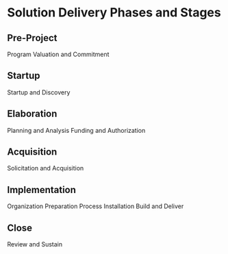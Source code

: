 # Solution Delivery Phases and Stages
## Pre-Project
Program Valuation and Commitment
## Startup
Startup and Discovery
## Elaboration
Planning and Analysis
Funding and Authorization
## Acquisition
Solicitation and Acquisition
## Implementation
Organization Preparation
Process Installation
Build and Deliver
## Close
Review and Sustain
